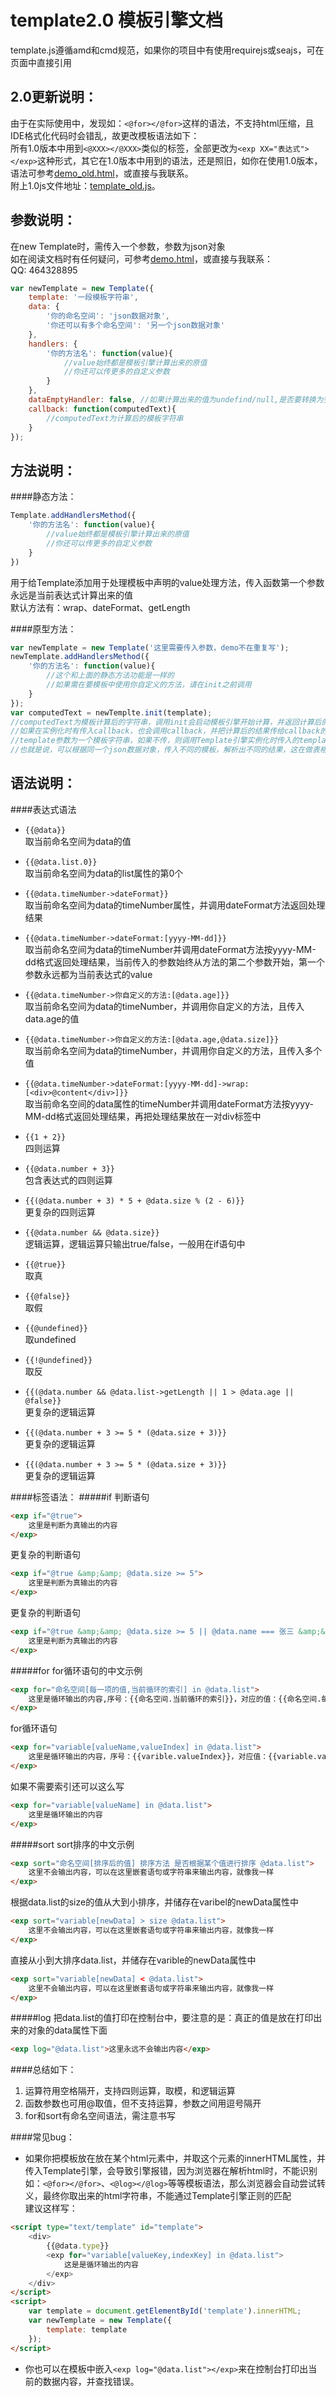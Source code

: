 template2.0 模板引擎文档
=========================
template.js遵循amd和cmd规范，如果你的项目中有使用requirejs或seajs，可在页面中直接引用  

2.0更新说明：
-------------------------
由于在实际使用中，发现如：`<@for></@for>`这样的语法，不支持html压缩，且IDE格式化代码时会错乱，故更改模板语法如下：  
所有1.0版本中用到`<@XXX></@XXX>`类似的标签，全部更改为`<exp XX="表达式"></exp>`这种形式，其它在1.0版本中用到的语法，还是照旧，如你在使用1.0版本，语法可参考[demo_old.html](https://github.com/18616392776/template/blob/master/template/demo_old.html)，或直接与我联系。  
附上1.0js文件地址：[template_old.js](https://github.com/18616392776/template/blob/master/template/js/template_old.js)。


参数说明：
-------------------------
在new Template时，需传入一个参数，参数为json对象   
如在阅读文档时有任何疑问，可参考[demo.html](https://github.com/18616392776/template/blob/master/template/demo.html)，或直接与我联系：  
QQ: 464328895  


```javascript 
var newTemplate = new Template({  
    template: '一段模板字符串',  
    data: {  
        '你的命名空间': 'json数据对象',  
        '你还可以有多个命名空间': '另一个json数据对象'  
    },  
    handlers: {  
        '你的方法名': function(value){  
            //value始终都是模板引擎计算出来的原值  
            //你还可以传更多的自定义参数  
        }  
    },
    dataEmptyHandler: false, //如果计算出来的值为undefind/null,是否要转换为空字符串，默认为false，请在项目上线时设置为true，开发过程中默认就好，便于调试
    callback: function(computedText){
        //computedText为计算后的模板字符串
    }
});
```
方法说明：
---------------
####静态方法：
```javascript
Template.addHandlersMethod({
    '你的方法名': function(value){
        //value始终都是模板引擎计算出来的原值  
        //你还可以传更多的自定义参数  
    }
})

```
用于给Template添加用于处理模板中声明的value处理方法，传入函数第一个参数永远是当前表达式计算出来的值  
默认方法有：wrap、dateFormat、getLength

####原型方法：

```javascript
var newTemplate = new Template('这里需要传入参数，demo不在重复写');
newTemplate.addHandlersMethod({
    '你的方法名': function(value){
        //这个和上面的静态方法功能是一样的
        //如果需在要模板中使用你自定义的方法，请在init之前调用
    }
});
var computedText = newTemplte.init(template);
//computedText为模板计算后的字符串，调用init会启动模板引擎开始计算，并返回计算后的值
//如果在实例化时有传入callback，也会调用callback，并把计算后的结果传给callback的第一个参数
//template参数为一个模板字符串，如果不传，则调用Template引擎实例化时传入的template
//也就是说，可以根据同一个json数据对象，传入不同的模板，解析出不同的结果，这在做表格排序等后台管理平台是非常有用的
```
语法说明：
-------------------
####表达式语法
*  `{{@data}}`  
    取当前命名空间为data的值   
        
*  `{{@data.list.0}}`  
    取当前命名空间为data的list属性的第0个 
        
*  `{{@data.timeNumber->dateFormat}}`  
    取当前命名空间为data的timeNumber属性，并调用dateFormat方法返回处理结果
        
*  `{{@data.timeNumber->dateFormat:[yyyy-MM-dd]}}`  
    取当前命名空间为data的timeNumber并调用dateFormat方法按yyyy-MM-dd格式返回处理结果，当前传入的参数始终从方法的第二个参数开始，第一个参数永远都为当前表达式的value   
        
*  `{{@data.timeNumber->你自定义的方法:[@data.age]}}`  
    取当前命名空间为data的timeNumber，并调用你自定义的方法，且传入data.age的值  
        
*  `{{@data.timeNumber->你自定义的方法:[@data.age,@data.size]}}`  
    取当前命名空间为data的timeNumber，并调用你自定义的方法，且传入多个值   
        
*  `{{@data.timeNumber->dateFormat:[yyyy-MM-dd]->wrap:[<div>@content</div>]}}`   
    取当前命名空间的data属性的timeNumber并调用dateFormat方法按yyyy-MM-dd格式返回处理结果，再把处理结果放在一对div标签中    
        
*  `{{1 + 2}}`  
    四则运算  
        
*  `{{@data.number + 3}}`  
    包含表达式的四则运算  
        
*  `{{(@data.number + 3) * 5 + @data.size % (2 - 6)}}`  
    更复杂的四则运算
        
*  `{{@data.number && @data.size}}`  
    逻辑运算，逻辑运算只输出true/false，一般用在if语句中 
        
*  `{{@true}}`  
    取真     
        
*  `{{@false}}`  
    取假  
        
*  `{{@undefined}}`  
    取undefined  
        
*  `{{!@undefined}}`  
    取反 
        
*  `{{(@data.number && @data.list->getLength || 1 > @data.age || @false}}`  
    更复杂的逻辑运算 
        
*  `{{(@data.number + 3 >= 5 * (@data.size + 3)}}`  
    更复杂的逻辑运算   
        
*  `{{(@data.number + 3 >= 5 * (@data.size + 3)}}`  
    更复杂的逻辑运算  
        
    
####标签语法：
#####if
判断语句 
```html
<exp if="@true">
    这里是判断为真输出的内容
</exp>
```

更复杂的判断语句
```html
<exp if="@true &amp;&amp; @data.size >= 5">
    这里是判断为真输出的内容
</exp>
```  
    
更复杂的判断语句
```html
<exp if="@true &amp;&amp; @data.size >= 5 || @data.name === 张三 &amp;&amp; (1 + 3) % @data.size == 0">
    这里是判断为真输出的内容
</exp>
```  
    
#####for
 for循环语句的中文示例
```html
<exp for="命名空间[每一项的值,当前循环的索引] in @data.list">
    这里是循环输出的内容,序号：{{命名空间.当前循环的索引}}，对应的值：{{命名空间.每一项的值}}
</exp>
```
    
for循环语句
```html
<exp for="variable[valueName,valueIndex] in @data.list">
    这里是循环输出的内容，序号：{{varible.valueIndex}}，对应值：{{variable.valueName}}
</exp>
```
   
如果不需要索引还可以这么写
```html
<exp for="variable[valueName] in @data.list">
    这里是循环输出的内容
</exp>
```
    
#####sort
sort排序的中文示例
```html
<exp sort="命名空间[排序后的值] 排序方法 是否根据某个值进行排序 @data.list">
    这里不会输出内容，可以在这里嵌套语句或字符串来输出内容，就像我一样
</exp>
```
    
根据data.list的size的值从大到小排序，并储存在varibel的newData属性中
```html
<exp sort="variable[newData] > size @data.list">
    这里不会输出内容，可以在这里嵌套语句或字符串来输出内容，就像我一样
</exp>
```
    
直接从小到大排序data.list，并储存在varible的newData属性中
```html
<exp sort="variable[newData] < @data.list">
    这里不会输出内容，可以在这里嵌套语句或字符串来输出内容，就像我一样
</exp>
```
    
#####log
把data.list的值打印在控制台中，要注意的是：真正的值是放在打印出来的对象的data属性下面
```html
<exp log="@data.list">这里永远不会输出内容</exp>
```
    
    
####总结如下：
1.  运算符用空格隔开，支持四则运算，取模，和逻辑运算
2.  函数参数也可用@取值，但不支持运算，参数之间用逗号隔开
3.  for和sort有命名空间语法，需注意书写

####常见bug：
*  如果你把模板放在放在某个html元素中，并取这个元素的innerHTML属性，并传入Template引擎，会导致引擎报错，因为浏览器在解析html时，不能识别如：`<@for></@for>`、`<@log></@log>`等等模板语法，那么浏览器会自动尝试转义，最终你取出来的html字符串，不能通过Template引擎正则的匹配  
    建议这样写：
```html
<script type="text/template" id="template">
    <div>
        {{@data.type}}
        <exp for="variable[valueKey,indexKey] in @data.list">
            这是是循环输出的内容
        </exp>
    </div>
</script>
<script>
    var template = document.getElementById('template').innerHTML;
    var newTemplate = new Template({
        template: template
    });
</script>
```
*  你也可以在模板中嵌入`<exp log="@data.list"></exp>`来在控制台打印出当前的数据内容，并查找错误。

